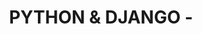 ---
name: Python & Django
about: Create an issue relating to this project's Python or Django
title: 'PYTHON & DJANGO - '
labels: enhancement
assignees: dvfrancis

---